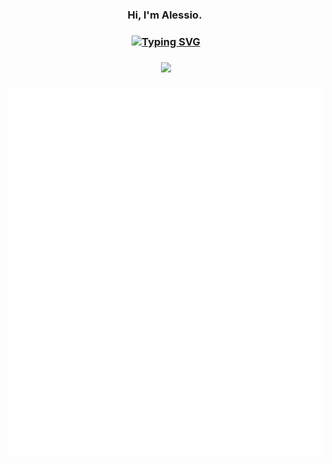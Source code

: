 <h3 align="center">
  Hi, I'm Alessio.&nbsp;
</h3>


<h3 align="center">
<a href="https://git.io/typing-svg"><img src="https://readme-typing-svg.herokuapp.com?duration=4200&color=AE2138&background=C2C0BF&center=true&vCenter=true&lines=Passions+in+Sustainability;Robotics+and+AI;Eagle+Scout;Email+me%3A+atoniolo76%40gmail.com" alt="Typing SVG" /></a>
</h3>


<h3 align="center">
<img src="https://komarev.com/ghpvc/?username=AlessioToniolo&style=flat-square&color=AE2138">
</h3>

<h3 align="center">
<img src="https://github.com/AlessioToniolo/AlessioToniolo/blob/main/github-metrics.svg">
</h3>

